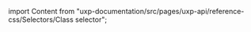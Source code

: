 
import Content from "uxp-documentation/src/pages/uxp-api/reference-css/Selectors/Class selector";

<Content query="product=xd"/>
